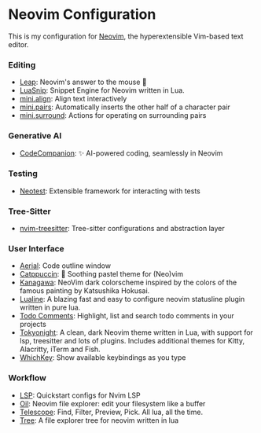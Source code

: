 # Neovim Configuration

This is my configuration for [Neovim](https://neovim.io/), the hyperextensible Vim-based text editor.

<!-- nvim-plugins:start -->

### Editing

- [Leap](https://github.com/ggandor/leap.nvim): Neovim's answer to the mouse 🦘
- [LuaSnip](https://github.com/L3MON4D3/LuaSnip): Snippet Engine for Neovim written in Lua.
- [mini.align](https://github.com/echasnovski/mini.nvim/blob/main/readmes/mini-align.md): Align text interactively
- [mini.pairs](https://github.com/echasnovski/mini.nvim/blob/main/readmes/mini-pairs.md): Automatically inserts the other half of a character pair
- [mini.surround](https://github.com/echasnovski/mini.nvim/blob/main/readmes/mini-surround.md): Actions for operating on surrounding pairs

### Generative AI

- [CodeCompanion](https://github.com/olimorris/codecompanion.nvim): ✨ AI-powered coding, seamlessly in Neovim

### Testing

- [Neotest](https://github.com/nvim-neotest/neotest): Extensible framework for interacting with tests

### Tree-Sitter

- [nvim-treesitter](https://github.com/nvim-treesitter/nvim-treesitter): Tree-sitter configurations and abstraction layer

### User Interface

- [Aerial](https://github.com/stevearc/aerial.nvim): Code outline window
- [Catppuccin](https://github.com/catppuccin/nvim):  🍨 Soothing pastel theme for (Neo)vim
- [Kanagawa](https://github.com/ggandor/leap.nvim): NeoVim dark colorscheme inspired by the colors of the famous painting by Katsushika Hokusai.
- [Lualine](https://github.com/nvim-lualine/lualine.nvim): A blazing fast and easy to configure neovim statusline plugin written in pure lua.
- [Todo Comments](https://github.com/folke/todo-comments.nvim): Highlight, list and search todo comments in your projects
- [Tokyonight](https://github.com/folke/tokyonight.nvim): A clean, dark Neovim theme written in Lua, with support for lsp, treesitter and lots of plugins. Includes additional themes for Kitty, Alacritty, iTerm and Fish.
- [WhichKey](https://github.com/folke/which-key.nvim): Show available keybindings as you type

### Workflow

- [LSP](https://github.com/neovim/nvim-lspconfig): Quickstart configs for Nvim LSP
- [Oil](https://github.com/stevearc/oil.nvim): Neovim file explorer: edit your filesystem like a buffer
- [Telescope](https://github.com/nvim-telescope/telescope.nvim): Find, Filter, Preview, Pick. All lua, all the time.
- [Tree](https://github.com/nvim-tree/nvim-tree.lua): A file explorer tree for neovim written in lua

<!-- nvim-plugins:end -->